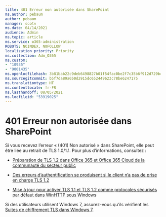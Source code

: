 ```yaml
---
title: 401 Erreur non autorisée dans SharePoint
ms.author: pebaum
author: pebaum
manager: scotv
ms.date: 04/14/2021
audience: Admin
ms.topic: article
ms.service: o365-administration
ROBOTS: NOINDEX, NOFOLLOW
localization_priority: Priority
ms.collection: Adm_O365
ms.custom:
- "10935"
- "9001435"
ms.openlocfilehash: 3b81bab22c9deb6498827b01f54fac0be2f7c35b6f912d729b44ddc4f45598cd
ms.sourcegitcommit: b5f7da89a650d2915dc652449623c78be6247175
ms.translationtype: HT
ms.contentlocale: fr-FR
ms.lasthandoff: 08/05/2021
ms.locfileid: "53919025"
---
```

# <a name="401-unauthorized-error-in-sharepoint"></a>401 Erreur non autorisée dans SharePoint

Si vous recevez l’erreur « (401) Non autorisé » dans SharePoint, elle peut être liée au retrait de TLS 1.0/1.1. Pour plus d’informations, consultez :

- [Préparation de TLS 1.2 dans Office 365 et Office 365 Cloud de la communauté du secteur public](/microsoft-365/compliance/prepare-tls-1.2-in-office-365)

- [Des erreurs d’authentification se produisent si le client n’a pas de prise en charge TLS 1.2](/sharepoint/troubleshoot/administration/authentication-errors-tls12-support)

- [Mise à jour pour activer TLS 1.1 et TLS 1.2 comme protocoles sécurisés par défaut dans WinHTTP sous Windows](https://support.microsoft.com/topic/update-to-enable-tls-1-1-and-tls-1-2-as-default-secure-protocols-in-winhttp-in-windows-c4bd73d2-31d7-761e-0178-11268bb10392)

Si des utilisateurs utilisent Windows 7, assurez-vous qu’ils vérifient les [Suites de chiffrement TLS dans Windows 7](/windows/win32/secauthn/tls-cipher-suites-in-windows-7).